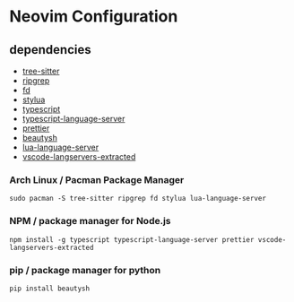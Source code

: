 # Neovim Configuration

## dependencies
* [tree-sitter](https://github.com/tree-sitter/tree-sitter)
* [ripgrep](https://github.com/BurntSushi/ripgrep)
* [fd](https://github.com/sharkdp/fd)
* [stylua](https://github.com/JohnnyMorganz/StyLua)
* [typescript](https://github.com/microsoft/TypeScript)
* [typescript-language-server](https://github.com/typescript-language-server/typescript-language-server)
* [prettier](https://github.com/prettier/prettier)
* [beautysh](https://github.com/lovesegfault/beautysh)
* [lua-language-server](https://github.com/sumneko/)
* [vscode-langservers-extracted](https://github.com/hrsh7th/vscode-langservers-extracted)

### Arch Linux / Pacman Package Manager
```
sudo pacman -S tree-sitter ripgrep fd stylua lua-language-server
```

### NPM / package manager for Node.js
```
npm install -g typescript typescript-language-server prettier vscode-langservers-extracted
```

### pip / package manager for python
```
pip install beautysh
```
